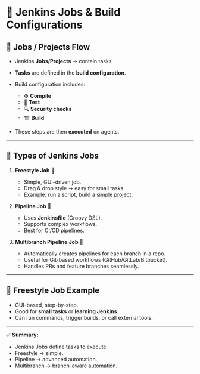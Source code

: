 # 📝 Jenkins Jobs & Build Configurations

## 🔹 Jobs / Projects Flow

* Jenkins **Jobs/Projects** → contain tasks.
* **Tasks** are defined in the **build configuration**.
* Build configuration includes:

  * ⚙️ **Compile**
  * 🧪 **Test**
  * 🔍 **Security checks**
  * 🏗️ **Build**
* These steps are then **executed** on agents.

---

## 🔹 Types of Jenkins Jobs

1. **Freestyle Job** 🧩

   * Simple, GUI-driven job.
   * Drag & drop style → easy for small tasks.
   * Example: run a script, build a simple project.

2. **Pipeline Job** 🔗

   * Uses **Jenkinsfile** (Groovy DSL).
   * Supports complex workflows.
   * Best for CI/CD pipelines.

3. **Multibranch Pipeline Job** 🌳

   * Automatically creates pipelines for each branch in a repo.
   * Useful for Git-based workflows (GitHub/GitLab/Bitbucket).
   * Handles PRs and feature branches seamlessly.

---

## 🔹 Freestyle Job Example

* GUI-based, step-by-step.
* Good for **small tasks** or **learning Jenkins**.
* Can run commands, trigger builds, or call external tools.

---

✅ **Summary:**

* Jenkins Jobs define tasks to execute.
* Freestyle → simple.
* Pipeline → advanced automation.
* Multibranch → branch-aware automation.
